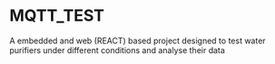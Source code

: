 # MQTT_TEST
A embedded and web (REACT) based project designed to test water purifiers under different conditions and analyse their data 
